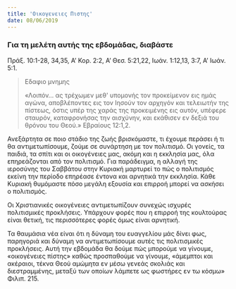 ```yaml
---
title: 'Οικογενειες Πιστης'
date: 08/06/2019
---
```


### Για τη μελέτη αυτής της εβδομάδας, διαβάστε
Πράξ. 10:1-28, 34,35, Α’ Κορ. 2:2, Α’ Θεσ. 5:21,22, Ιωάν. 1:12,13, 3:7, Α’ Ιωάν. 5:1.

> <p>Εδαφιο μνημης</p>
> «Λοιπόν… ας τρέχωμεν μεθ' υπομονής τον προκείμενον εις ημάς αγώνα, αποβλέποντες εις τον Ιησούν τον αρχηγόν και τελειωτήν της πίστεως, όστις υπέρ της χαράς της προκειμένης εις αυτόν, υπέφερε σταυρόν, καταφρονήσας την αισχύνην, και εκάθισεν εν δεξιά του θρόνου του Θεού.» Εβραίους 12:1,2.

Ανεξάρτητα σε ποιο στάδιο της ζωής βρισκόμαστε, τι έχουμε περάσει ή τι θα αντιμετωπίσουμε, ζούμε σε συνάρτηση με τον πολιτισμό. Οι γονείς, τα παιδιά, τα σπίτι και οι οικογένειες μας, ακόμη και η εκκλησία μας, όλα επηρεάζονται από τον πολιτισμό. Για παράδειγμα, η αλλαγή της ιεροσύνης του Σαββάτου στην Κυριακή μαρτυρεί το πώς ο πολιτισμός εκείνη την περίοδο επηρέασε έντονα και αρνητικά την εκκλησία. Κάθε Κυριακή θυμόμαστε πόσο μεγάλη εξουσία και επιρροή μπορεί να ασκήσει ο πολιτισμός. 

Οι Χριστιανικές οικογένειες αντιμετωπίζουν συνεχώς ισχυρές πολιτισμικές προκλήσεις. Υπάρχουν φορές που η επιρροή της κουλτούρας είναι θετική, τις περισσότερες φορές όμως είναι αρνητική. 

Τα θαυμάσια νέα είναι ότι η δύναμη του ευαγγελίου μάς δίνει φως, παρηγοριά και δύναμη να αντιμετωπίσουμε αυτές τις πολιτισμικές προκλήσεις. Αυτή την εβδομάδα θα δούμε πώς μπορούμε να γίνουμε, «οικογένειες πίστης» καθώς προσπαθούμε να γίνουμε, «άμεμπτοι και ακέραιοι, τέκνα Θεού αμώμητα εν μέσω γενεάς σκολιάς και διεστραμμένης, μεταξύ των οποίων λάμπετε ως φωστήρες εν τω κόσμω» Φιλιπ. 215.